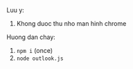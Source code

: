 Luu y:
1. Khong duoc thu nho man hinh chrome

Huong dan chay:
1. `npm i` (once)
2. `node outlook.js`
